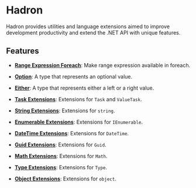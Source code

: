 # Hadron

Hadron provides utilities and language extensions aimed to improve development productivity
and extend the .NET API with unique features. 

## Features

- **[Range Expression Foreach](#result)**: Make range expression available in foreach.

- **[Option](#option)**: A type that represents an optional value.
- **[Either](#either)**: A type that represents either a left or a right value.
- **[Task Extensions](#task-extensions)**: Extensions for `Task` and `ValueTask`.
- **[String Extensions](#string-extensions)**: Extensions for `string`.
- **[Enumerable Extensions](#enumerable-extensions)**: Extensions for `IEnumerable`.
- **[DateTime Extensions](#datetime-extensions)**: Extensions for `DateTime`.
- **[Guid Extensions](#guid-extensions)**: Extensions for `Guid`.
- **[Math Extensions](#math-extensions)**: Extensions for `Math`.
- **[Type Extensions](#type-extensions)**: Extensions for `Type`.
- **[Object Extensions](#object-extensions)**: Extensions for `object`.